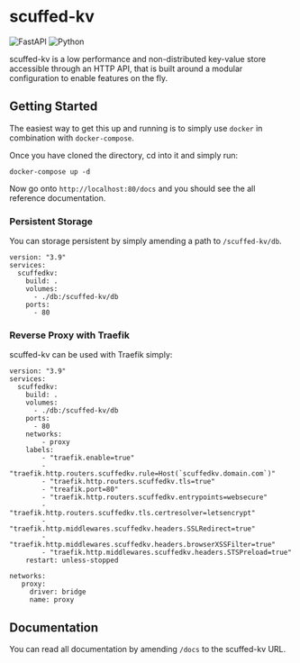 # scuffed-kv

![FastAPI](https://img.shields.io/badge/FastAPI-005571?style=for-the-badge&logo=fastapi)
![Python](https://img.shields.io/badge/python-3670A0?style=for-the-badge&logo=python&logoColor=ffdd54)

scuffed-kv is a low performance and non-distributed key-value store accessible through an HTTP API, that is built around a modular configuration to enable features on the fly.

## Getting Started

The easiest way to get this up and running is to simply use  `docker` in combination with `docker-compose`.

Once you have cloned the directory, cd into it and simply run:

```
docker-compose up -d
```

Now go onto `http://localhost:80/docs` and you should see the all reference documentation.


### Persistent Storage

You can storage persistent by simply amending a path to `/scuffed-kv/db`.

```
version: "3.9"
services:
  scuffedkv:
    build: .
    volumes:
      - ./db:/scuffed-kv/db
    ports:
      - 80
```

### Reverse Proxy with Traefik

scuffed-kv can be used with Traefik simply:

```
version: "3.9"
services:
  scuffedkv:
    build: .
    volumes:
      - ./db:/scuffed-kv/db
    ports:
      - 80
    networks:
        - proxy
    labels:
        - "traefik.enable=true"
        - "traefik.http.routers.scuffedkv.rule=Host(`scuffedkv.domain.com`)"
        - "traefik.http.routers.scuffedkv.tls=true"
        - "treafik.port=80"
        - "traefik.http.routers.scuffedkv.entrypoints=websecure"
        - "traefik.http.routers.scuffedkv.tls.certresolver=letsencrypt"
        - "traefik.http.middlewares.scuffedkv.headers.SSLRedirect=true"
        - "traefik.http.middlewares.scuffedkv.headers.browserXSSFilter=true"
        - "traefik.http.middlewares.scuffedkv.headers.STSPreload=true"
    restart: unless-stopped

networks:
   proxy:
     driver: bridge
     name: proxy
```

## Documentation

You can read all documentation by amending `/docs` to the scuffed-kv URL.
